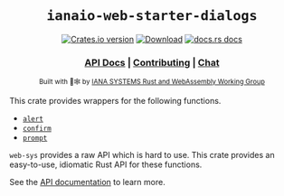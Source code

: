 <div align="center">

  <h1><code>ianaio-web-starter-dialogs</code></h1>

  <p>
    <a href="https://crates.io/crates/ianaio-web-starter-dialogs"><img src="https://img.shields.io/crates/v/ianaio-web-starter-dialogs.svg?style=flat-square" alt="Crates.io version" /></a>
    <a href="https://crates.io/crates/ianaio-web-starter-dialogs"><img src="https://img.shields.io/crates/d/ianaio-web-starter-dialogs.svg?style=flat-square" alt="Download" /></a>
    <a href="https://docs.rs/ianaio-web-starter-dialogs"><img src="https://img.shields.io/badge/docs-latest-blue.svg?style=flat-square" alt="docs.rs docs" /></a>
  </p>

  <h3>
    <a href="https://docs.iana.io/ianaio-web-starter-dialogs">API Docs</a>
    <span> | </span>
    <a href="https://github.com/ianaio/ianaio-web-starter/blob/main/CONTRIBUTING.md">Contributing</a>
    <span> | </span>
    <a href="https://discordapp.com/channels/111111111111111111/1111111111111111111">Chat</a>
  </h3>

  <sub>Built with 🦀🕸 by <a href="https://rustwasm.iana.io/">IANA SYSTEMS Rust and WebAssembly Working Group</a></sub>
</div>

This crate provides wrappers for the following functions.
- [`alert`](https://developer.mozilla.org/en-US/docs/Web/API/Window/alert)
- [`confirm`](https://developer.mozilla.org/en-US/docs/Web/API/Window/confirm)
- [`prompt`](https://developer.mozilla.org/en-US/docs/Web/API/Window/prompt)

`web-sys` provides a raw API which is hard to use. This crate provides an easy-to-use,
idiomatic Rust API for these functions.

See the [API documentation](https://docs.iana.io/ianaio-web-starter-dialogs) to learn more.

